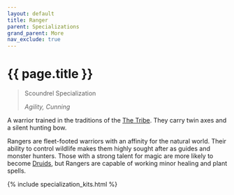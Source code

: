 ```yaml
---
layout: default
title: Ranger
parent: Specializations
grand_parent: More
nav_exclude: true
---
```


# {{ page.title }}

> Scoundrel Specialization
> 
> _Agility, Cunning_

A warrior trained in the traditions of the [The Tribe](../the_world.html). They carry twin axes and a silent hunting bow.

Rangers are fleet-footed warriors with an affinity for the natural world. Their ability to control wildlife makes them highly sought after as guides and monster hunters. Those with a strong talent for magic are more likely to become [Druids](druid.html), but Rangers are capable of working minor healing and plant spells.

{% include specialization_kits.html %}
